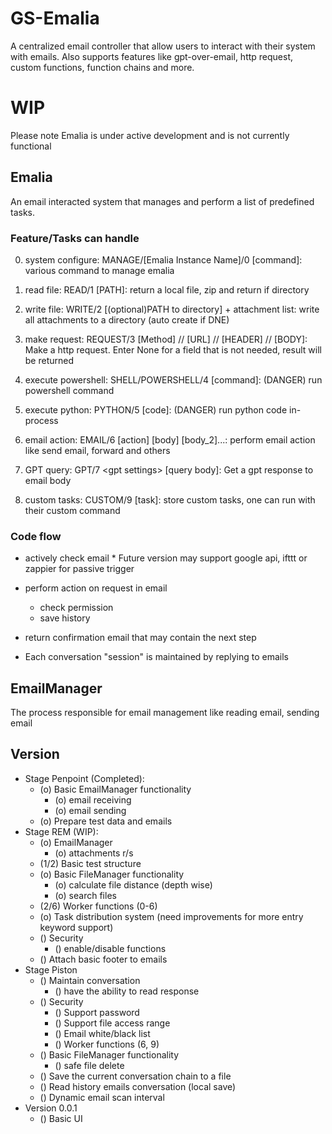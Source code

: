 # GS-Emalia
A centralized email controller that allow users to interact with their system with emails. Also supports features like gpt-over-email, http request, custom functions, function chains and more.

# WIP
Please note Emalia is under active development and is not currently functional

## Emalia
An email interacted system that manages and perform a list of predefined tasks.

### Feature/Tasks can handle
0. system configure: MANAGE/[Emalia Instance Name]/0 [command]: various command to manage emalia
1. read file: READ/1 [PATH]: return a local file, zip and return if directory
2. write file: WRITE/2 [(optional)PATH to directory] + attachment list: write all attachments to a directory (auto create if DNE)
3. make request: REQUEST/3 [Method] // [URL] // [HEADER] // [BODY]: Make a http request. Enter None for a field that is not needed, result will be returned
4. execute powershell: SHELL/POWERSHELL/4 [command]: (DANGER) run powershell command
5. execute python: PYTHON/5 [code]: (DANGER) run python code in-process
6. email action: EMAIL/6 [action] [body] [body_2]...: perform email action like send email, forward and others
7. GPT query: GPT/7 \<gpt settings\> [query body]: Get a gpt response to email body

9. custom tasks: CUSTOM/9 [task]: store custom tasks, one can run with their custom command

### Code flow
- actively check email
  \* Future version may support google api, ifttt or zappier for passive trigger
- perform action on request in email
    - check permission
    - save history
- return confirmation email that may contain the next step

- Each conversation "session" is maintained by replying to emails

## EmailManager
The process responsible for email management like reading email, sending email

## Version
- Stage Penpoint (Completed):
    - (o) Basic EmailManager functionality
      - (o) email receiving
      - (o) email sending
    - (o) Prepare test data and emails
- Stage REM (WIP):  
    - (o) EmailManager
      - (o) attachments r/s
    - (1/2) Basic test structure
    - (o) Basic FileManager functionality
      - (o) calculate file distance (depth wise)
      - (o) search files
    - (2/6) Worker functions (0-6)
    - (o) Task distribution system (need improvements for more entry keyword support)
    - () Security
      - () enable/disable functions
    - () Attach basic footer to emails
- Stage Piston 
    - () Maintain conversation
      - () have the ability to read response
    - () Security
      - () Support password
      - () Support file access range
      - () Email white/black list
      - () Worker functions (6, 9)
    - () Basic FileManager functionality
      - () safe file delete
    - () Save the current conversation chain to a file
    - () Read history emails conversation (local save)
    - () Dynamic email scan interval
- Version 0.0.1
    - () Basic UI

